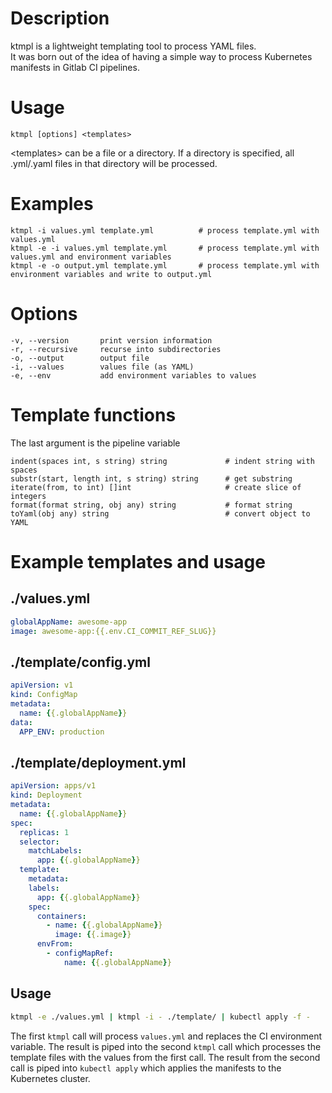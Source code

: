 # Description

ktmpl is a lightweight templating tool to process YAML files.  
It was born out of the idea of having a simple way to process Kubernetes manifests in Gitlab CI pipelines.


# Usage

    ktmpl [options] <templates>

&lt;templates&gt; can be a file or a directory.
If a directory is specified, all .yml/.yaml files in that directory will be processed.


# Examples
    ktmpl -i values.yml template.yml          # process template.yml with values.yml
    ktmpl -e -i values.yml template.yml       # process template.yml with values.yml and environment variables
    ktmpl -e -o output.yml template.yml       # process template.yml with environment variables and write to output.yml


# Options
    -v, --version       print version information
    -r, --recursive     recurse into subdirectories
    -o, --output        output file
    -i, --values        values file (as YAML)
    -e, --env           add environment variables to values


# Template functions

The last argument is the pipeline variable

    indent(spaces int, s string) string             # indent string with spaces
    substr(start, length int, s string) string      # get substring
    iterate(from, to int) []int                     # create slice of integers
    format(format string, obj any) string           # format string
    toYaml(obj any) string                          # convert object to YAML


# Example templates and usage

## ./values.yml
```yaml
globalAppName: awesome-app
image: awesome-app:{{.env.CI_COMMIT_REF_SLUG}}
```

## ./template/config.yml
```yaml
apiVersion: v1
kind: ConfigMap
metadata:
  name: {{.globalAppName}}
data:
  APP_ENV: production
```

## ./template/deployment.yml
```yaml
apiVersion: apps/v1
kind: Deployment
metadata:
  name: {{.globalAppName}}
spec:
  replicas: 1
  selector:
    matchLabels:
      app: {{.globalAppName}}
  template:
    metadata:
    labels:
      app: {{.globalAppName}}
    spec:
      containers:
        - name: {{.globalAppName}}
          image: {{.image}}
      envFrom:
        - configMapRef:
            name: {{.globalAppName}}
```

## Usage
```bash
ktmpl -e ./values.yml | ktmpl -i - ./template/ | kubectl apply -f -
```

The first `ktmpl` call will process `values.yml` and replaces the CI environment variable.
The result is piped into the second `ktmpl` call which processes the template files with the values from the first call.
The result from the second call is piped into `kubectl apply` which applies the manifests to the Kubernetes cluster.

